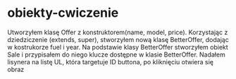 # obiekty-cwiczenie

Utworzyłem klasę Offer z konstruktorem(name, model, price).
Korzystając z dziedziczenie (extends, super), stworzyłem nową klasę BetterOffer, dodając w kostrukorze fuel i year.
Na podstawie klasy BetterOffer stworzyłem obiekt Sale i przypisałem do niego klucze dostępne w klasie BetterOffer.
Nadałem lisynera na listę UL, która targetuje ID buttona, po kliknięciu otwiera się obraz
